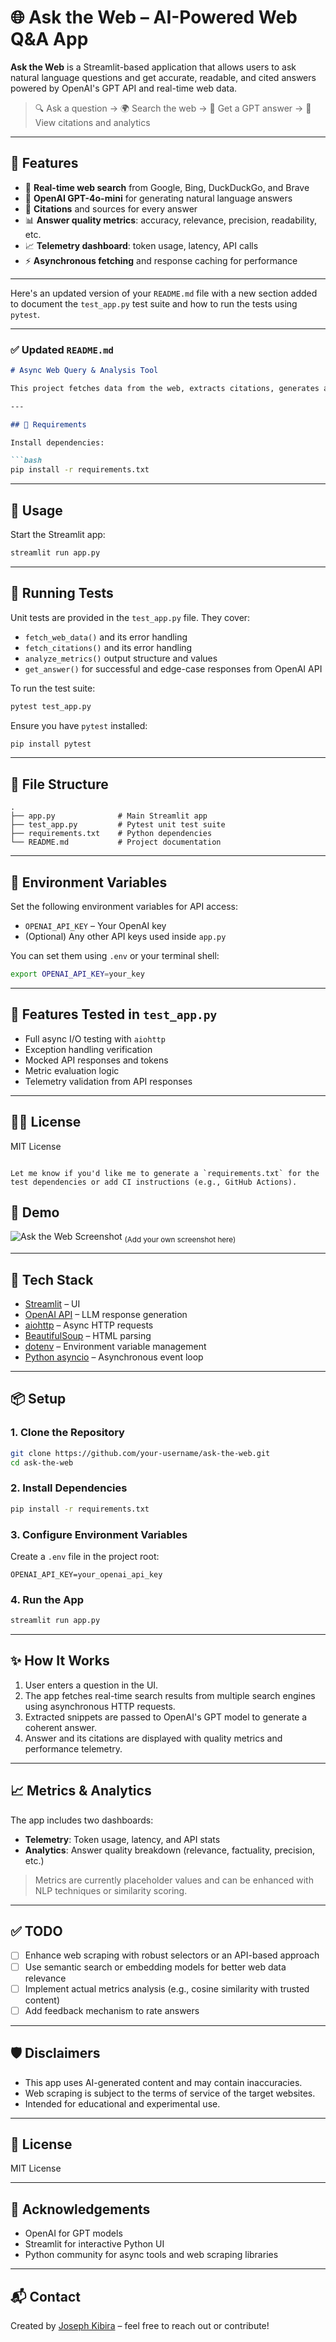 # 🌐 Ask the Web – AI-Powered Web Q\&A App

**Ask the Web** is a Streamlit-based application that allows users to ask natural language questions and get accurate, readable, and cited answers powered by OpenAI's GPT API and real-time web data.

> 🔍 Ask a question → 🌍 Search the web → 🤖 Get a GPT answer → 📎 View citations and analytics

---

## 🚀 Features

* 🔗 **Real-time web search** from Google, Bing, DuckDuckGo, and Brave
* 🤖 **OpenAI GPT-4o-mini** for generating natural language answers
* 🧠 **Citations** and sources for every answer
* 📊 **Answer quality metrics**: accuracy, relevance, precision, readability, etc.
* 📈 **Telemetry dashboard**: token usage, latency, API calls
* ⚡️ **Asynchronous fetching** and response caching for performance

---

Here's an updated version of your `README.md` file with a new section added to document the `test_app.py` test suite and how to run the tests using `pytest`.

---

### ✅ Updated `README.md`

````markdown
# Async Web Query & Analysis Tool

This project fetches data from the web, extracts citations, generates answers using OpenAI, analyzes metrics like relevance and factuality, and displays the results using Streamlit.

---

## 🧰 Requirements

Install dependencies:

```bash
pip install -r requirements.txt
````

---

## 🚀 Usage

Start the Streamlit app:

```bash
streamlit run app.py
```

---

## 🧪 Running Tests

Unit tests are provided in the `test_app.py` file. They cover:

* `fetch_web_data()` and its error handling
* `fetch_citations()` and its error handling
* `analyze_metrics()` output structure and values
* `get_answer()` for successful and edge-case responses from OpenAI API

To run the test suite:

```bash
pytest test_app.py
```

Ensure you have `pytest` installed:

```bash
pip install pytest
```

---

## 📁 File Structure

```text
.
├── app.py              # Main Streamlit app
├── test_app.py         # Pytest unit test suite
├── requirements.txt    # Python dependencies
└── README.md           # Project documentation
```

---

## 🔐 Environment Variables

Set the following environment variables for API access:

* `OPENAI_API_KEY` – Your OpenAI key
* (Optional) Any other API keys used inside `app.py`

You can set them using `.env` or your terminal shell:

```bash
export OPENAI_API_KEY=your_key
```

---

## 🧠 Features Tested in `test_app.py`

* Full async I/O testing with `aiohttp`
* Exception handling verification
* Mocked API responses and tokens
* Metric evaluation logic
* Telemetry validation from API responses

---

## 👩‍🔬 License

MIT License

```

Let me know if you'd like me to generate a `requirements.txt` for the test dependencies or add CI instructions (e.g., GitHub Actions).
```


## 📸 Demo

![Ask the Web Screenshot](screenshot.png) <sub>(Add your own screenshot here)</sub>

---

## 🧰 Tech Stack

* [Streamlit](https://streamlit.io/) – UI
* [OpenAI API](https://openai.com/) – LLM response generation
* [aiohttp](https://docs.aiohttp.org/) – Async HTTP requests
* [BeautifulSoup](https://www.crummy.com/software/BeautifulSoup/) – HTML parsing
* [dotenv](https://pypi.org/project/python-dotenv/) – Environment variable management
* [Python asyncio](https://docs.python.org/3/library/asyncio.html) – Asynchronous event loop

---

## 📦 Setup

### 1. Clone the Repository

```bash
git clone https://github.com/your-username/ask-the-web.git
cd ask-the-web
```

### 2. Install Dependencies

```bash
pip install -r requirements.txt
```

### 3. Configure Environment Variables

Create a `.env` file in the project root:

```env
OPENAI_API_KEY=your_openai_api_key
```

### 4. Run the App

```bash
streamlit run app.py
```

---

## ✨ How It Works

1. User enters a question in the UI.
2. The app fetches real-time search results from multiple search engines using asynchronous HTTP requests.
3. Extracted snippets are passed to OpenAI's GPT model to generate a coherent answer.
4. Answer and its citations are displayed with quality metrics and performance telemetry.

---

## 📈 Metrics & Analytics

The app includes two dashboards:

* **Telemetry**: Token usage, latency, and API stats
* **Analytics**: Answer quality breakdown (relevance, factuality, precision, etc.)

> Metrics are currently placeholder values and can be enhanced with NLP techniques or similarity scoring.

---

## ✅ TODO

* [ ] Enhance web scraping with robust selectors or an API-based approach
* [ ] Use semantic search or embedding models for better web data relevance
* [ ] Implement actual metrics analysis (e.g., cosine similarity with trusted content)
* [ ] Add feedback mechanism to rate answers

---

## 🛡 Disclaimers

* This app uses AI-generated content and may contain inaccuracies.
* Web scraping is subject to the terms of service of the target websites.
* Intended for educational and experimental use.

---

## 📄 License

MIT License

---

## 🙌 Acknowledgements

* OpenAI for GPT models
* Streamlit for interactive Python UI
* Python community for async tools and web scraping libraries

---

## 📬 Contact

Created by [Joseph Kibira](https://github.com/your-username) – feel free to reach out or contribute!


